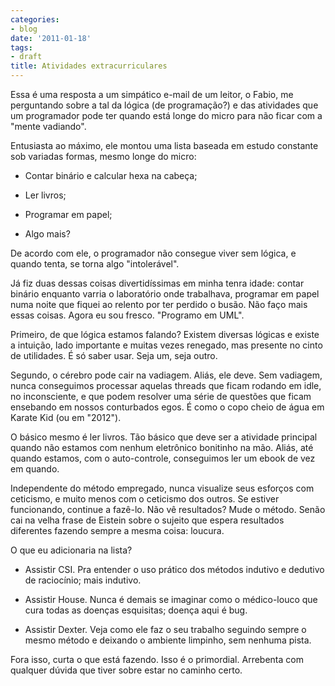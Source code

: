 ```yaml
---
categories:
- blog
date: '2011-01-18'
tags:
- draft
title: Atividades extracurriculares
---
```


Essa é uma resposta a um simpático e-mail de um leitor, o Fabio, me perguntando sobre a tal da lógica (de programação?) e das atividades que um programador pode ter quando está longe do micro para não ficar com a "mente vadiando".

Entusiasta ao máximo, ele montou uma lista baseada em estudo constante sob variadas formas, mesmo longe do micro:

	
  * Contar binário e calcular hexa na cabeça;

	
  * Ler livros;

	
  * Programar em papel;

	
  * Algo mais?

De acordo com ele, o programador não consegue viver sem lógica, e quando tenta, se torna algo "intolerável".

Já fiz duas dessas coisas divertidíssimas em minha tenra idade: contar binário enquanto varria o laboratório onde trabalhava, programar em papel numa noite que fiquei ao relento por ter perdido o busão. Não faço mais essas coisas. Agora eu sou fresco. "Programo em UML".

Primeiro, de que lógica estamos falando? Existem diversas lógicas e existe a intuição, lado importante e muitas vezes renegado, mas presente no cinto de utilidades. É só saber usar. Seja um, seja outro.

Segundo, o cérebro pode cair na vadiagem. Aliás, ele deve. Sem vadiagem, nunca conseguimos processar aquelas threads que ficam rodando em idle, no inconsciente, e que podem resolver uma série de questões que ficam ensebando em nossos conturbados egos. É como o copo cheio de água em Karate Kid (ou em "2012").

O básico mesmo é ler livros. Tão básico que deve ser a atividade principal quando não estamos com nenhum eletrônico bonitinho na mão. Aliás, até quando estamos, com o auto-controle, conseguimos ler um ebook de vez em quando.

Independente do método empregado, nunca visualize seus esforços com ceticismo, e muito menos com o ceticismo dos outros. Se estiver funcionando, continue a fazê-lo. Não vê resultados? Mude o método. Senão cai na velha frase de Eistein sobre o sujeito que espera resultados diferentes fazendo sempre a mesma coisa: loucura.

O que eu adicionaria na lista?

	
  * Assistir CSI. Pra entender o uso prático dos métodos indutivo e dedutivo de raciocínio; mais indutivo.

	
  * Assistir House. Nunca é demais se imaginar como o médico-louco que cura todas as doenças esquisitas; doença aqui é bug.

	
  * Assistir Dexter. Veja como ele faz o seu trabalho seguindo sempre o mesmo método e deixando o ambiente limpinho, sem nenhuma pista.

Fora isso, curta o que está fazendo. Isso é o primordial. Arrebenta com qualquer dúvida que tiver sobre estar no caminho certo.